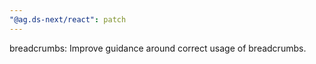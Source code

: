 ```yaml
---
"@ag.ds-next/react": patch
---
```


breadcrumbs: Improve guidance around correct usage of breadcrumbs.
